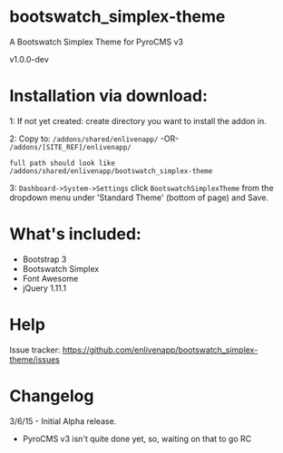# bootswatch_simplex-theme
A Bootswatch Simplex Theme for PyroCMS v3

v1.0.0-dev

# Installation via download:
1: If not yet created: create directory you want to install the addon in.

2: Copy to: `/addons/shared/enlivenapp/`  -OR-  `/addons/[SITE_REF]/enlivenapp/`  

    full path should look like
    /addons/shared/enlivenapp/bootswatch_simplex-theme


3: `Dashboard->System->Settings` click `BootswatchSimplexTheme` from the dropdown menu under 'Standard Theme' (bottom of page) and Save.

# What's included:
 - Bootstrap 3
 - Bootswatch Simplex
 - Font Awesome
 - jQuery 1.11.1


# Help

Issue tracker:  https://github.com/enlivenapp/bootswatch_simplex-theme/issues



# Changelog

3/6/15 - Initial Alpha release.  
 - PyroCMS v3 isn't quite done yet, so, waiting on that to go RC




